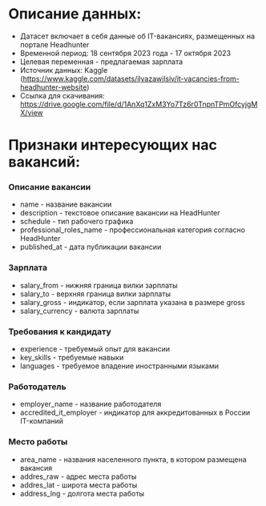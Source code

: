 # Описание данных: 

* Датасет включает в себя данные об IT-вакансиях, размещенных на портале Headhunter
* Временной период: 18 сентября 2023 года - 17 октября 2023
* Целевая переменная - предлагаемая зарплата
* Источник данных: Kaggle (https://www.kaggle.com/datasets/ilyazawilsiv/it-vacancies-from-headhunter-website)
* Ссылка для скачивания: https://drive.google.com/file/d/1AnXq1ZxM3Yo7Tz6r0TnpnTPmOfcyjgMX/view

# Признаки интересующих нас вакансий:

### Описание вакансии

* name - название вакансии
* description - текстовое описание вакансии на HeadHunter
* schedule - тип рабочего графика
* professional_roles_name - профессиональная категория согласно HeadHunter
* published_at - дата публикации вакансии

### Зарплата

* salary_from - нижняя граница вилки зарплаты
* salary_to - верхняя граница вилки зарплаты
* salary_gross - индикатор, если зарплата указана в размере gross
* salary_currency - валюта зарплаты

### Требования к кандидату

* experience - требуемый опыт для вакансии
* key_skills - требуемые навыки
* languages - требуемое владение иностранными языками

### Работодатель

* employer_name - название работодателя
* accredited_it_employer - индикатор для аккредитованных в России IT-компаний

### Место работы

* area_name - названия населенного пункта, в котором размещена вакансия
* addres_raw - адрес места работы
* addres_lat - широта места работы
* address_lng - долгота места работы







